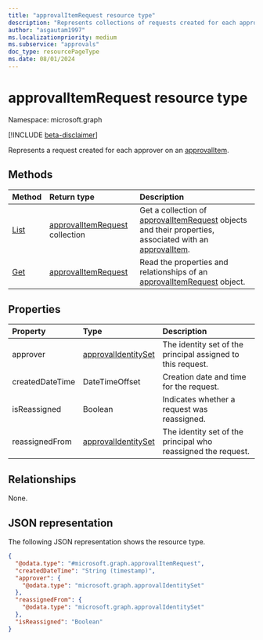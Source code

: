 ```yaml
---
title: "approvalItemRequest resource type"
description: "Represents collections of requests created for each approver on the approval item."
author: "asgautam1997"
ms.localizationpriority: medium
ms.subservice: "approvals"
doc_type: resourcePageType
ms.date: 08/01/2024
---
```


# approvalItemRequest resource type

Namespace: microsoft.graph

[!INCLUDE [beta-disclaimer](../../includes/beta-disclaimer.md)]

Represents a request created for each approver on an [approvalItem](../resources/approvalitem.md).

## Methods
|Method|Return type|Description|
|:---|:---|:---|
|[List](../api/approvalitem-list-requests.md)|[approvalItemRequest](../resources/approvalitemrequest.md) collection|Get a collection of [approvalItemRequest](../resources/approvalitemrequest.md) objects and their properties, associated with an [approvalItem](../resources/approvalitem.md).|
|[Get](../api/approvalitemrequest-get.md)|[approvalItemRequest](../resources/approvalitemrequest.md)|Read the properties and relationships of an [approvalItemRequest](../resources/approvalitemrequest.md) object.|

## Properties
|Property|Type|Description|
|:---|:---|:---|
|approver|[approvalIdentitySet](../resources/approvalidentityset.md)|The identity set of the principal assigned to this request.|
|createdDateTime|DateTimeOffset|Creation date and time for the request.|
|isReassigned|Boolean|Indicates whether a request was reassigned.|
|reassignedFrom|[approvalIdentitySet](../resources/approvalidentityset.md)|The identity set of the principal who reassigned the request.|

## Relationships
None.

## JSON representation
The following JSON representation shows the resource type.
<!-- {
  "blockType": "resource",
  "keyProperty": "id",
  "@odata.type": "microsoft.graph.approvalItemRequest",
  "openType": false
}
-->
``` json
{
  "@odata.type": "#microsoft.graph.approvalItemRequest",
  "createdDateTime": "String (timestamp)",
  "approver": {
    "@odata.type": "microsoft.graph.approvalIdentitySet"
  },
  "reassignedFrom": {
    "@odata.type": "microsoft.graph.approvalIdentitySet"
  },
  "isReassigned": "Boolean"
}
```

